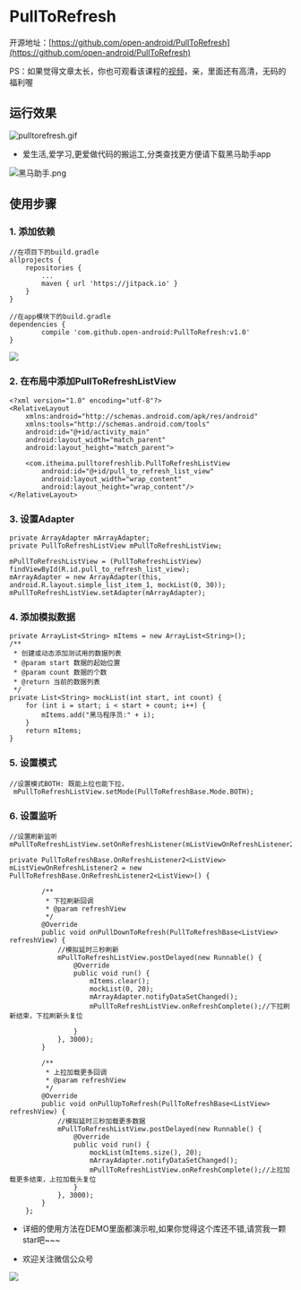 # PullToRefresh

开源地址：[https://github.com/open-android/PullToRefresh](https://github.com/open-android/PullToRefresh)

 PS：如果觉得文章太长，你也可观看该课程的[视频](https://www.boxuegu.com/web/html/video.html?courseId=172&sectionId=8a2c9bed5a3a4c7e015a3bbffc6107ed&chapterId=8a2c9bed5a3a4c7e015a3a64deae0002&vId=8a2c9bed5a3a4c7e015a3b0d2f19077b&videoId=5738119AAE4197C89C33DC5901307461)，亲，里面还有高清，无码的福利喔

## 运行效果 ##
![pulltorefresh.gif](http://upload-images.jianshu.io/upload_images/4037105-f14baf5a661b9b2d.gif?imageMogr2/auto-orient/strip)

* 爱生活,爱学习,更爱做代码的搬运工,分类查找更方便请下载黑马助手app


![黑马助手.png](http://upload-images.jianshu.io/upload_images/4037105-f777f1214328dcc4.png?imageMogr2/auto-orient/strip%7CimageView2/2/w/1240)


## 使用步骤
### 1. 添加依赖 ###
	//在项目下的build.gradle
	allprojects {
		repositories {
			...
			maven { url 'https://jitpack.io' }
		}
	}

	//在app模块下的build.gradle
	dependencies {
	        compile 'com.github.open-android:PullToRefresh:v1.0'
	}
	
![](http://oi5nqn6ce.bkt.clouddn.com/itheima/booster/code/jitpack.png)	


### 2. 在布局中添加PullToRefreshListView ###
	<?xml version="1.0" encoding="utf-8"?>
	<RelativeLayout
	    xmlns:android="http://schemas.android.com/apk/res/android"
	    xmlns:tools="http://schemas.android.com/tools"
	    android:id="@+id/activity_main"
	    android:layout_width="match_parent"
	    android:layout_height="match_parent">
	
	    <com.itheima.pulltorefreshlib.PullToRefreshListView
	        android:id="@+id/pull_to_refresh_list_view"
	        android:layout_width="wrap_content"
	        android:layout_height="wrap_content"/>
	</RelativeLayout>

### 3. 设置Adapter ###
    private ArrayAdapter mArrayAdapter;
    private PullToRefreshListView mPullToRefreshListView;

    mPullToRefreshListView = (PullToRefreshListView) findViewById(R.id.pull_to_refresh_list_view);
    mArrayAdapter = new ArrayAdapter(this, android.R.layout.simple_list_item_1, mockList(0, 30));
    mPullToRefreshListView.setAdapter(mArrayAdapter);

### 4. 添加模拟数据 ###
    private ArrayList<String> mItems = new ArrayList<String>();
    /**
     * 创建或动态添加测试用的数据列表
     * @param start 数据的起始位置
     * @param count 数据的个数
     * @return 当前的数据列表
     */
    private List<String> mockList(int start, int count) {
        for (int i = start; i < start + count; i++) {
            mItems.add("黑马程序员:" + i);
        }
        return mItems;
    }

### 5. 设置模式 ###
	//设置模式BOTH: 既能上拉也能下拉，
     mPullToRefreshListView.setMode(PullToRefreshBase.Mode.BOTH);

### 6. 设置监听 ###
	//设置刷新监听
	mPullToRefreshListView.setOnRefreshListener(mListViewOnRefreshListener2);

	private PullToRefreshBase.OnRefreshListener2<ListView> mListViewOnRefreshListener2 = new PullToRefreshBase.OnRefreshListener2<ListView>() {
	
	        /**
	         * 下拉刷新回调
	         * @param refreshView
	         */
	        @Override
	        public void onPullDownToRefresh(PullToRefreshBase<ListView> refreshView) {
	            //模拟延时三秒刷新
	            mPullToRefreshListView.postDelayed(new Runnable() {
	                @Override
	                public void run() {
	                    mItems.clear();
	                    mockList(0, 20);
	                    mArrayAdapter.notifyDataSetChanged();
	                    mPullToRefreshListView.onRefreshComplete();//下拉刷新结束，下拉刷新头复位
	
	                }
	            }, 3000);
	        }
	
	        /**
	         * 上拉加载更多回调
	         * @param refreshView
	         */
	        @Override
	        public void onPullUpToRefresh(PullToRefreshBase<ListView> refreshView) {
	            //模拟延时三秒加载更多数据
	            mPullToRefreshListView.postDelayed(new Runnable() {
	                @Override
	                public void run() {
	                    mockList(mItems.size(), 20);
	                    mArrayAdapter.notifyDataSetChanged();
	                    mPullToRefreshListView.onRefreshComplete();//上拉加载更多结束，上拉加载头复位
	                }
	            }, 3000);
	        }
	    };





* 详细的使用方法在DEMO里面都演示啦,如果你觉得这个库还不错,请赏我一颗star吧~~~

* 欢迎关注微信公众号

![](http://upload-images.jianshu.io/upload_images/4037105-8f737b5104dd0b5d.png?imageMogr2/auto-orient/strip%7CimageView2/2/w/1240)

